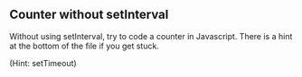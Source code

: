 ## Counter without setInterval

Without using setInterval, try to code a counter in Javascript. There is a hint at the bottom of the file if you get stuck.





































































(Hint: setTimeout)